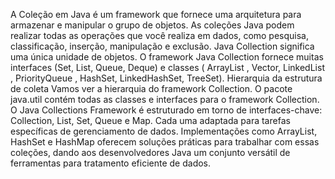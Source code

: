 A Coleção em Java é um framework que fornece uma arquitetura para armazenar e manipular o grupo de objetos.
As coleções Java podem realizar todas as operações que você realiza em dados, como pesquisa, classificação, inserção, manipulação e exclusão.
Java Collection significa uma única unidade de objetos. O framework Java Collection fornece muitas interfaces (Set, List, Queue, Deque) e classes ( ArrayList , Vector, LinkedList , PriorityQueue , HashSet, LinkedHashSet, TreeSet).
Hierarquia da estrutura de coleta
Vamos ver a hierarquia do framework Collection. O pacote java.util contém todas as classes e interfaces para o framework Collection.
O Java Collections Framework é estruturado em torno de interfaces-chave: Collection, List, Set, Queue e Map. Cada uma adaptada para tarefas específicas de gerenciamento de dados. Implementações como ArrayList, HashSet e HashMap oferecem soluções práticas para trabalhar com essas coleções, dando aos desenvolvedores Java um conjunto versátil de ferramentas para tratamento eficiente de dados.
